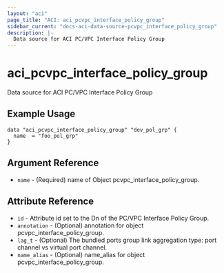 ```yaml
---
layout: "aci"
page_title: "ACI: aci_pcvpc_interface_policy_group"
sidebar_current: "docs-aci-data-source-pcvpc_interface_policy_group"
description: |-
  Data source for ACI PC/VPC Interface Policy Group
---
```


# aci_pcvpc_interface_policy_group #
Data source for ACI PC/VPC Interface Policy Group

## Example Usage ##

```hcl
data "aci_pcvpc_interface_policy_group" "dev_pol_grp" {
  name  = "foo_pol_grp"
}
```
## Argument Reference ##
* `name` - (Required) name of Object pcvpc_interface_policy_group.



## Attribute Reference

* `id` - Attribute id set to the Dn of the PC/VPC Interface Policy Group.
* `annotation` - (Optional) annotation for object pcvpc_interface_policy_group.
* `lag_t` - (Optional) The bundled ports group link aggregation type: port channel vs virtual port channel.
* `name_alias` - (Optional) name_alias for object pcvpc_interface_policy_group.
